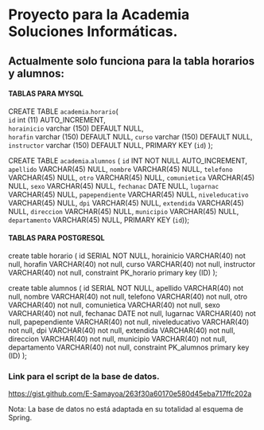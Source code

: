 # Proyecto para la Academia Soluciones Informáticas.

## Actualmente solo funciona para la tabla horarios y alumnos:

#### TABLAS PARA MYSQL

CREATE TABLE `academia`.`horario`(  
`id` int (11) AUTO_INCREMENT,  
`horainicio` varchar (150) DEFAULT NULL,  
`horafin` varchar (150) DEFAULT NULL, 
`curso` varchar (150) DEFAULT NULL,   
`instructor` varchar (150) DEFAULT NULL,
PRIMARY KEY (`id`)
);

CREATE TABLE `academia`.`alumnos` (
  `id` INT NOT NULL AUTO_INCREMENT,
  `apellido` VARCHAR(45) NULL,
  `nombre` VARCHAR(45) NULL,
  `telefono` VARCHAR(45) NULL,
  `otro` VARCHAR(45) NULL,
  `comunietica` VARCHAR(45) NULL,
  `sexo` VARCHAR(45) NULL,
  `fechanac` DATE NULL,
  `lugarnac` VARCHAR(45) NULL,
  `papependiente` VARCHAR(45) NULL,
  `niveleducativo` VARCHAR(45) NULL,
  `dpi` VARCHAR(45) NULL,
  `extendida` VARCHAR(45) NULL,
  `direccion` VARCHAR(45) NULL,
  `municipio` VARCHAR(45) NULL,
  `departamento` VARCHAR(45) NULL,
  PRIMARY KEY (`id`));
  
  
  #### TABLAS PARA POSTGRESQL
  
  create table horario (
   id SERIAL NOT NULL,
   	horainicio VARCHAR(40) not null,
   	horafin VARCHAR(40) not null,
	curso VARCHAR(40) not null,
	instructor VARCHAR(40) not null,
   constraint PK_horario primary key (ID)
);
  
  create table alumnos (
   id SERIAL NOT NULL,
   	apellido VARCHAR(40) not null,
   	nombre VARCHAR(40) not null,
	telefono VARCHAR(40) not null,
	otro VARCHAR(40) not null,
	comunietica VARCHAR(40) not null,
	sexo VARCHAR(40) not null,
   	fechanac DATE not null,
	lugarnac VARCHAR(40) not null,
	papependiente VARCHAR(40) not null,
	niveleducativo VARCHAR(40) not null,
	dpi VARCHAR(40) not null,
	extendida VARCHAR(40) not null,
	direccion VARCHAR(40) not null,
	municipio VARCHAR(40) not null,
	departamento VARCHAR(40) not null,
   constraint PK_alumnos primary key (ID)
);

### Link para el script de la base de datos.

https://gist.github.com/E-Samayoa/263f30a60170e580d45eba717ffc202a

Nota: La base de datos no está adaptada en su totalidad al esquema de Spring.
